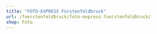 ```yaml
---
title: "FOTO-EXPRESS Fürstenfeldbruck"
url: /fuerstenfeldbruck/foto-express-fuerstenfeldbruck/
shop: Foto
---
```

